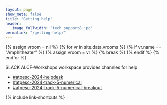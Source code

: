 ```yaml
---
layout: page
show_meta: false
title: "Getting help"
header:
   image_fullwidth: "tech_support8.jpg"
permalink: "/getting-help/"
---
```

{% assign vroom = nil %}
{% for vr in site.data.vrooms %}
  {% if vr.name == "Amphitheater" %}
    {% assign vroom = vr %}
    {% break %}
  {% endif %}
{% endfor %}

SLACK ALCF-Workshops workspace provides channles for help

* [#atpesc-2024-helpdesk](https://alcf-workshops.slack.com/archives/C07DL3ZASF5)
* [#atpesc-2024-track-5-numerical](https://alcf-workshops.slack.com/archives/C07DL3F7A59)
* [#atpesc-2024-track-5-numerical-breakout](https://alcf-workshops.slack.com/archives/C07FCTENW12)

{% include link-shortcuts %}
